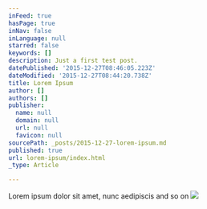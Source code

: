 ```yaml
---
inFeed: true
hasPage: true
inNav: false
inLanguage: null
starred: false
keywords: []
description: Just a first test post.
datePublished: '2015-12-27T08:46:05.223Z'
dateModified: '2015-12-27T08:44:20.738Z'
title: Lorem Ipsum
author: []
authors: []
publisher:
  name: null
  domain: null
  url: null
  favicon: null
sourcePath: _posts/2015-12-27-lorem-ipsum.md
published: true
url: lorem-ipsum/index.html
_type: Article

---
```

Lorem ipsum dolor sit amet, nunc aedipiscis and so on
![](https://the-grid-user-content.s3-us-west-2.amazonaws.com/44db2cb9-e0a3-4ecb-9131-8051dab66b0b.jpg)